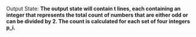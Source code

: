 Output State: **The output state will contain t lines, each containing an integer that represents the total count of numbers that are either odd or can be divided by 2. The count is calculated for each set of four integers p_i.**